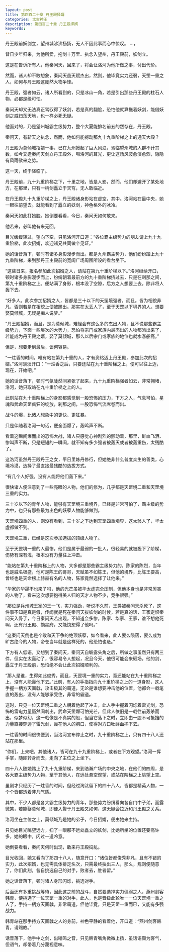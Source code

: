 ```yaml
---
layout: post
title: 第四百二十章 丹王殿择婿
categories: 太古神王
description: 第四百二十章 丹王殿择婿
keywords:
---
```


丹王殿前妖剑立，望州城沸沸扬扬，无人不因此事而心中惊叹。 …，

昔日少年归来，为他所爱，拖剑十万里、执念入望州，丹王殿前，妖剑立。

这是在告诉所有人，他秦问天，回来了，将会让洛河为他所做之事，付出代价。

然而，诸人却不敢想象，秦问天虽天赋杰出，然则，他毕竟实力还弱，天罡一重之人，如何与丹王殿这庞然大物争锋。

丹王殿，强者如云，诸人所看到的，只是冰山一角，若是引出那些丹王殿的柱石人物，必都是级可怕。

秦问天却又无法真正驾驭得了妖剑，若是真的翻脸，恐怕他就算拖着妖剑，能借妖剑之威扫荡天地，也一样必死无疑。

他面对的，乃是望州城霸主级势力，整个大夏能排名前五的然存在，丹王殿。

秦问天，有斩天之执念，然而，他如何能撼动那九十九重阶梯之上的通天大殿？

丹王殿为莫倾城招婿一事，已在九州掀起了巨大风浪，驾临望州城的人群不计其数，如今又逢秦问天剑立丹王殿外，甩洛河的耳光，更让这场风波愈演愈烈，隐隐有风雨欲来之势。

这一天，终于降临了。

丹王殿前，九十九重阶梯之下，十里之地，皆是人影，然而，他们却避开了某处地方，在那里，只有一柄剑矗立于天穹，无人敢临近。

在丹王殿九十九重阶梯之上，丹王殿诸身影站在虚空，其中。洛河站在最中央，她一眼往前望去。就能看到了矗立的妖剑，神色格外的冰冷。

秦问天如此打她脸。她倒要看看，今日，秦问天如何敢来。

他若来，必叫他有来无回。

目光缓缓转过，望向下空，只见洛河开口道：“各位霸主级势力的朋友请上九十九重阶梯，此次招婿，欢迎诸兄共同做个见证。”

她的话音落下，顿时有诸多身影漫步而出。都是九州霸主势力，他们纷纷踏上九十九重阶梯，来到那丹王主殿前的宽阔广场周围所设的看台坐下。

“这些日来，报名参加此次招婿之人，请站在第九十重阶梯以下。”洛河继续开口，顿时诸多身影漫步而上，纷纷朝着最前方的九十重阶梯挤过去，只是在刹那之间，第九十重阶梯之上。便站满了身影，根本没了空隙，后方之人想要上去，除非将人轰下去。

“好多人。此次参加招婿之人，皆都是三十以下的天罡境强者，而且。皆为相貌非凡，否则若是在相貌上便被踢出。那实在太丢人了，至于天罡以下境界的人。想要娶莫倾城，无疑是痴人说梦。”

“丹王殿招婿，而且，是为莫倾城，难怪会有这么多的杰出人物，且不说那些霸主级势力，下面一些层次的大势力，恐怕将宗门或家族内最杰出的人物都派出来了，若能成为丹王殿之婿，娶了莫倾城，那么以后宗门或家族的地位也就水涨船高。”

但是，想要走到最后，谈何容易。

“一炷香的时间，唯有站在第九十重的人，才有资格迈上丹王殿，参加此次的招婿。”洛河淡淡开口：“一炷香之后，只要还站在九十重阶梯之上，便可以往上迈，现在，开始吧。”

她的话音落下，顿时气氛陡然间紧张了起来，九十九重阶梯强者如云，非常拥堵，洛河，她只取站在九十重阶梯之上的人。

此刻站在九十重阶梯上的身影都感觉到一股恐怖的压力，下方之人，气息可怕，星魂和武命天罡疯狂的绽放，刹那之间，一股恐怖气流席卷而出。

战斗的爆，比诸人想象中的更快、更狂暴。

只是伴随着洛河一句话，便全面爆了，轰鸣声不断。

看着这瞬间爆而出的恐怖大战，诸人只感觉心神剧烈的颤动着，那里，鲜血飞洒、惨叫声不断，只是短短的一瞬间，就不知有多少强者被轰灭或者被轰重伤，太残酷了。

这洛河虽然丹王殿丹王之女，平日里炼丹修行，但她绝非什么普度众生的善类，心境冷漠，选择了最直接最残酷的选拔方式。

“有几个人好强，没有人能将他们轰下来。”

很快诸人便注意到了一些亮眼的人物，他们的修为，几乎都是天罡境二重和天罡境三重的实力。

三十岁以下的青年人物，能够有天罡境三重境界，已经是非常可怕了，霸主级的势力中，也只有那些最为出色的妖孽人物能够做到。

天罡境四重的人，则没有看到，三十岁之下达到天罡四重境界，这太骇人了，华太虚都做不到。

天罡境三重，已经是这次参加选拔的顶级人物了。

至于天罡境一重的人最惨，他们是属于最弱的一批人，很轻易的就被轰下了阶梯，伤势有深有浅，根本没有力量往上冲击。

“能站在第九十重阶梯上的人物，大多都是那些霸主级势力的，陈家的陈烈，当年也是威名极盛，他可是陈王的哥哥，天赋虽不如陈王，但他的境界，比陈王要高，曾经也是天命榜上赫赫有名的人物，陈家竟然选择了让他来。”

“华家的华晟不也来了吗，他的光芒虽被华太虚完全压制，但他本身也是非常厉害的人物了，看来这次想要抱得美人归的天才人物不少，竞争很强。”

“那位是兵州城王家的王一飞，实力强劲，听说不久前，王爵被秦问天杀死了，这件事不知是真是假，传闻就是死在秦问天拔妖剑的时候，若是真的话，王家定恨秦问天入骨了，今日秦问天若出现，不知道会多惨，陈家、华家、王家，谁不想他死啊，还有丹王殿、摘星府，又能饶恕得了他吗。”

“这秦问天倒也是个敢和天下争的绝顶妖孽，如今看来，此人要么陨落，要么成为旷古绝今的人物，帝苍当年就是这样死的，他恐怕也悬。”

下方有人低语，又想到了秦问天，秦问天自崭露头角之后，所做之事虽然只有两三件，但实在太轰动了，很容易令人想起，况且今天，他很可能会来砸场，他的剑，矗立于丹王殿前，恐怕绝不会让此次招婿顺利的。

“那人是谁，生得如此俊秀，而且，天罡境一重的实力，竟还能站在九十重阶梯之上，没有人能轰他下去。”此刻，有人的手指指向九十重阶梯之上的一道身影，这人手握一柄方天画戟，攻击极其的霸道，无论是谁想要冲击他的位置，他都会一戟笔直的轰出，没有人能够承受住，非常的霸道。

这时，只见一位天罡境二重之人朝着他起了冲击，此人手中握着闪烁着雷光剑，恐怖的雷电力量豁然间刺出，武命天罡爆可怕光芒，但此人依旧是一戟往前轰杀而出，似梦似幻，这一戟像是不真实的般，但当它落下之时，立即由一股不可抵挡的力量直接穿透了雷光剑，轰在他人的胸口，使得对方口吐鲜血摔下去。

一炷香的时间很快便到，当洛河宣布停止之时，九十重阶梯之上，只有四十八人还站在那里。

“你们，上来吧，其他诸人，皆可在九十九重阶梯上，或者在下方观望。”洛河一挥手掌，随即转身而去，走向了主位之上坐下。

四十八人随她踏上了九十九重阶梯，来到浩瀚广场的中央之地，在他们的四周，是各大霸主级势力人物，至于其他人，在远处悬空观望，或站在阶梯之上眺望上空。

虽刚才只经历了一炷香的时间，但经过淘汰留下的四十八人，皆都是精英人物，一个个皆都透着非凡气质。

其中，不少人都是各大霸主级势力的青年，那些势力纷纷看向各自门中子弟，面露微笑，若能娶莫倾城，即便入赘于丹王殿又如何，这无疑会拉近和丹王殿之关系。

洛河坐在主位之上，莫倾城乃是她的弟子，今日招婿，便由她来主持。

只见她目光眺望远方，扫了一眼那不远处矗立的妖剑，比她所坐的位置还要高许多，她的眼中，闪过一道冷意。

她倒要看看，秦问天何时出现，敢来丹王殿捣乱。

目光收回，她又看向了那四十八人，随意开口：“诸位皆都俊秀非凡，且有不错的实力，此次招婿，也无需具体排定名次，只需最终抉出三人，那么，规则便随意了，你们此刻，各自挑选自己的对手，败者去，胜者留。”

她之话音落下，顿时诸人身形闪烁，挑选对手。

后面还有多重挑战等待，因此这之前的战斗，自然要选择实力偏弱之人，燕州剑客韩青，便挑选了一位天罡一重的对手，此人，也是晋级此轮唯一一位天罡境一重之人了，手持一柄方天画戟，非常霸道，但他毕竟，只是天罡一重而已，又能有多强战力。

韩青站在那手持方天画戟之人的身前，神色平静的看着他，开口道：“燕州剑客韩青，请赐教。”

话音落下，他手中之剑，出嗡鸣之音，只见韩青嘴角微微上扬，虽话语颇为客气，但语气，却带着几分蔑视意味。
